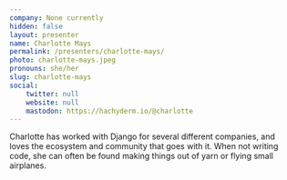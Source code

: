 ```yaml
---
company: None currently
hidden: false
layout: presenter
name: Charlotte Mays
permalink: /presenters/charlotte-mays/
photo: charlotte-mays.jpeg
pronouns: she/her
slug: charlotte-mays
social:
    twitter: null
    website: null
    mastodon: https://hachyderm.io/@charlotte
---
```


Charlotte has worked with Django for several different companies, and loves the ecosystem and community that goes with it. When not writing code, she can often be found making things out of yarn or flying small airplanes.
